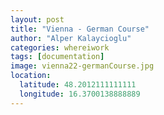 ```yaml
---
layout: post
title: "Vienna - German Course"
author: "Alper Kalaycioglu"
categories: whereiwork
tags: [documentation]
image: vienna22-germanCourse.jpg
location:
  latitude: 48.2012111111111
  longitude: 16.3700138888889
---
```

